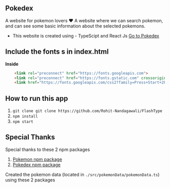 
## Pokedex
A website for pokemon lovers ❤ A website where we can search pokemon, 
and can see some basic information about the selected pokemons. 
 - This website is created using - TypeScipt and React Js
[Go to Pokedex](https://rohit-nandagawali.github.io/pokedex/)


## Include the fonts s in index.html

**Inside**
  
```html
    <link rel="preconnect" href="https://fonts.googleapis.com">
    <link rel="preconnect" href="https://fonts.gstatic.com" crossorigin>
    <link href="https://fonts.googleapis.com/css2?family=Press+Start+2P&display=swap" rel="stylesheet">

```


## How to run this app

1. `git clone git clone https://github.com/Rohit-Nandagawali/FlashType`
2. `npm install`
3. `npm start`

## Special Thanks

Special thanks to these 2 npm packages

1. [Pokemon npm package](https://www.npmjs.com/package/pokemon)
2. [Pokedex npm package](https://www.npmjs.com/package/pokedex)

Created the pokemon data (located in `./src/pokemonData/pokemonData.ts`) using these 2 packages
